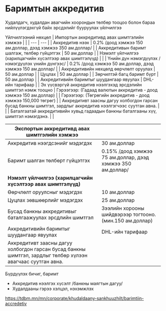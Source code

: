 

# Баримтын аккредитив

Худалдагч, худалдан авагчийн хоорондын төлбөр тооцоо болон бараа нийлүүлэгдэхгүй байх эрсдэлийг бууруулах үйлчилгээ

Үйлчилгээний нөхцөл
| Импортын аккредитивд авах шимтгэлийн хэмжээ | |
| --- | --- |
| Аккредитив нээх | 0.2% /доод хэмжээ 150 ам.доллар, дээд хэмжээ 350 ам.доллар/ |
| Аккредитивын баримт шалгаж, төлбөр гүйцэтгэх | 50 ам.доллар |
| Нэмэлт үйлчилгээ (харилцагчийн хүсэлтээр авах шимтгэлүүд) | |
| Үнийн дүн нэмэгдүүлэх /нэмэгдүүлэх үнийн дүнгээс/ | 0.2% /доод хэмжээ 50 ам.доллар, дээд хэмжээ 150 ам.доллар/ |
| Аккредитивийн нөхцөлд өөрчлөлт оруулах | 50 ам.доллар |
| Цуцлах | 50 ам.доллар |
| Зөрчилтэй багц баримт бүрт | 50 ам.доллар |
| Аккредитивийн баримтыг шуудангаар явуулах | DHL-ийн тарифаар |
| Эх үүсвэргүй аккредитив нээлгэхэд эрсдэлийн шимтгэл нэмж тооцно | Гэрээгээр: (Гадаад валютын аккредитив - доод хэмжээ 150 ам.доллар) |
| Гэрээгээр: (Төгрөгийн аккредитив - доод хэмжээ 150,000 төгрөг) |
| Аккредитивт заасны дагуу холбогдон гарсан бусад банкны шимтгэл, зардлыг аккредитив нээлгэгчээс суутган авна. | |
| Баталгаатай аккредитивийн хувьд гадаадын банкны баталгааны хүү, шимтгэл нэмэгдэнэ. | |

| **Экспортын аккредитивд авах шимтгэлийн хэмжээ** | |
| --- | --- |
| Аккредитив нээгдсэнийг мэдэгдэх | 30 ам.доллар |
| Баримт шалган төлбөрт гүйцэтгэх | 0.15% /доод хэмжээ 75 ам.доллар, дээд хэмжээ 350 ам.доллар/ |
| **Нэмэлт үйлчилгээ (харилцагчийн хүсэлтээр авах шимтгэлүүд)** | |
| Өөрчлөлт оруулсныг мэдэгдэх | 10 ам.доллар |
| Цуцлах зөвшөөрлийг мэдэгдэх | 25 ам.доллар |
| Бусад банкны аккредитивыг  баталгаажуулах эрсдлийн шимтгэл | Зээлийн хорооны шийдвэрээр тогтооно.  (мин.150 ам.доллар) |
| Аккредитивийн баримтыг шуудангаар явуулах | DHL-ийн тарифаар |
| Аккредитивт заасны дагуу холбогдон гарсан бусад банкны шимтгэл, зардлыг төлбөр хүлээн авагчаас суутган авна. | |

Бүрдүүлэх бичиг, баримт

* Аккредитив нээлгэх хүсэлт /банкны маягтын дагуу/
* Худалдааны гэрээ хэлцэл, нэхэмжлэх

https://tdbm.mn/mn/corporate/khudaldaany-sankhuuzhilt/barimtiin-accredetiv